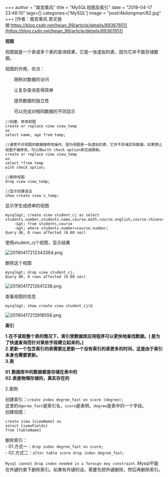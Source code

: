 +++
author = "南宫乘风"
title = "MySQL视图及索引"
date = "2019-04-17 23:46:10"
tags=[]
categories=['MySQL']
image = "post/4kdongman/82.jpg"
+++
[作者：南宫乘风   原文链接:https://blog.csdn.net/heian_99/article/details/89367651](https://blog.csdn.net/heian_99/article/details/89367651)

**视图**

视图就是一个表或多个表的查询结果，它是一张虚拟的表，因为它并不能存储数据。

视图的作用、优点：

　　限制对数据的访问

　　让复杂查询变得简单

　　提供数据的独立性

　　可以完成对相同数据的不同显示

```
//创建、修改视图
create or replace view view_temp
as
select name, age from temp;

//通常不对视图的数据做修改操作，因为视图是一张虚拟的表，它并不存储实际数据。如果想让视图不被修改，可以用with check option来完成限制。
create or replace view view_temp
as 
select *from temp
with check option;

//删除视图
drop view view_temp;

//显示创建语法
show create view v_temp;
```

显示学生成绩单的视图

```
mysql&gt; create view student_cj as select students.number,students.name,course.math,course.english,course.chinese
    -&gt; from students,course
    -&gt; where students.number=course.number;
Query OK, 0 rows affected (0.00 sec)

```

使用student_cj个视图，显示结果

![20190417212343364.png](https://img-blog.csdnimg.cn/20190417212343364.png)

删除这个视图

```
mysql&gt; drop view student_cj;
Query OK, 0 rows affected (0.00 sec)

```

![20190417212641238.png](https://img-blog.csdnimg.cn/20190417212641238.png)

查看视图的信息

```
mysql&gt; show create view student_cj\G
```

![20190417212918556.png](https://img-blog.csdnimg.cn/20190417212918556.png)

**索引**

**1.在不读取整个表的情况下，索引使数据库应用程序可以更快地查找数据。[ 是为了快速查询而针对某些字段建立起来的。]<br> 2.更新一个包含索引的表需要比更新一个没有索引的表更多的时间，这是由于索引本身也需要更新。<br> 3.表**

**01.数据库中的数据都是存储在表中的<br> 02.表是物理存储的，真实存在的**

2.案例

创建索引：`create index degree_fast on score (degree);` <br> 这里的`dgeree_fast`是索引名，`score`是表明，`degree`是表中的一个字段。 <br> 创建视图：

```
create view [viewName] as 
select [someFields]
from [tableName]
```

删除索引： <br> - 01.方式一：`drop index degree_fast on score;` <br> - 02.方式二：`alter table score drop index degree_fast;`

`Mysql cannot drop index needed in a foreign key constraint.`Mysql不能在外键约束下删除索引。如果有外键的话，需要先把外键删除，然后再删除索引。
